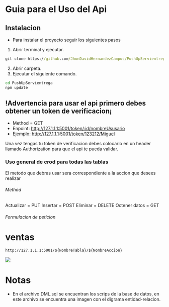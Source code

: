 # Guia para el Uso del Api
## Instalacion
- Para instalar el proyecto seguir los siguientes pasos
1. Abrir terminal y ejecutar.

```cmd
git clone https://github.com/JhonDavidHernandezCampus/PushUpServientrega.git
 ```

2. Abrir carpeta.
3. Ejecutar el siguiente comando. 

```cmd
cd PushUpServientrega
npm update
```

## !Advertencia para usar el api primero debes obtener un token de verificacion¡

- Method = GET
- Enpoint:  http://127.1.1.1:5001/token/:id/nombreUsusario
- Ejemplo: http://127.1.1.1:5001/token/123212/Miguel

Una vez tengas tu token de verificacion debes colocarlo en un header llamado Authorization para que el api te pueda validar.

### Uso general de crod para todas las tablas

El metodo que debras usar sera correspondiente a la accion que desees realizar 
###### Method
Actualizar = PUT
Insertar = POST
Eliminar = DELETE
Octener datos = GET

###### Formulacion de peticion
# ventas
```cmd
http://127.1.1.1:5001/${NombreTabla}/${NombreAccion}
```










![](./diagrama.png)


# Notas 
- En el archivo DML.sql se encuentran los scrips de la base de datos,
en este archivo se encuentra una imagen con el digrama entidad-relacion.
